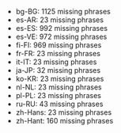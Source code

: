 - bg-BG: 1125 missing phrases
- es-AR: 23 missing phrases
- es-ES: 992 missing phrases
- es-VE: 972 missing phrases
- fi-FI: 969 missing phrases
- fr-FR: 23 missing phrases
- it-IT: 23 missing phrases
- ja-JP: 32 missing phrases
- ko-KR: 23 missing phrases
- nl-NL: 23 missing phrases
- pl-PL: 23 missing phrases
- ru-RU: 43 missing phrases
- zh-Hans: 23 missing phrases
- zh-Hant: 160 missing phrases
